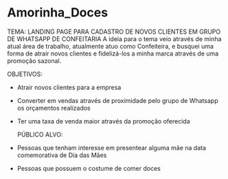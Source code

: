 # Amorinha_Doces

TEMA: LANDING PAGE PARA CADASTRO DE NOVOS CLIENTES EM GRUPO DE WHATSAPP DE CONFEITARIA
A ideia para o tema veio através de minha atual área de trabalho, atualmente atuo como Confeiteira, e busquei uma forma de atrair novos clientes e fidelizá-los a minha marca através de uma promoção sazonal.

OBJETIVOS:
- Atrair novos clientes para a empresa
- Converter em vendas através de proximidade pelo grupo de Whatsapp os orçamentos realizados
- Ter uma taxa de venda maior através da promoção oferecida

  PÚBLICO ALVO:
- Pessoas que tenham interesse em presentear alguma mãe na data comemorativa de Dia das Mães
- Pessoas que possuem o costume de comer doces

